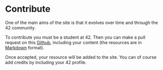 # Contribute

One of the main aims of the site is that it evolves over time and through the 42 community.

To contribute you must be a student at 42. Then you can make a pull request on this [Github](https://github.com/Pcartau/42-randoms), including your content (the resources are in [Markdown](https://www.markdownguide.org/basic-syntax/) format).

Once accepted, your resource will be added to the site. You can of course add credits by including your 42 profile.
